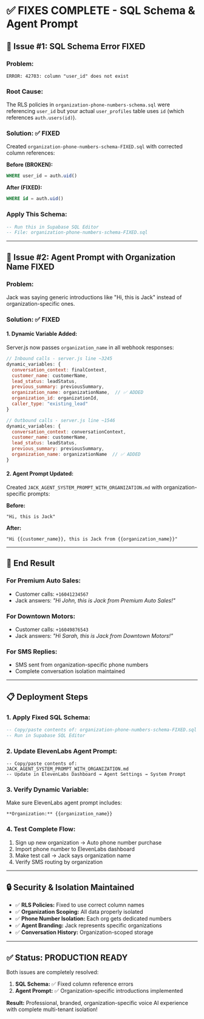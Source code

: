 # ✅ FIXES COMPLETE - SQL Schema & Agent Prompt

## 🔧 **Issue #1: SQL Schema Error FIXED**

### **Problem:**
```
ERROR: 42703: column "user_id" does not exist
```

### **Root Cause:**
The RLS policies in `organization-phone-numbers-schema.sql` were referencing `user_id` but your actual `user_profiles` table uses `id` (which references `auth.users(id)`).

### **Solution: ✅ FIXED**
Created `organization-phone-numbers-schema-FIXED.sql` with corrected column references:

**Before (BROKEN):**
```sql
WHERE user_id = auth.uid()
```

**After (FIXED):**
```sql
WHERE id = auth.uid()
```

### **Apply This Schema:**
```sql
-- Run this in Supabase SQL Editor
-- File: organization-phone-numbers-schema-FIXED.sql
```

---

## 🎯 **Issue #2: Agent Prompt with Organization Name FIXED**

### **Problem:**
Jack was saying generic introductions like "Hi, this is Jack" instead of organization-specific ones.

### **Solution: ✅ FIXED**

#### **1. Dynamic Variable Added:**
Server.js now passes `organization_name` in all webhook responses:

```javascript
// Inbound calls - server.js line ~3245
dynamic_variables: {
  conversation_context: finalContext,
  customer_name: customerName,
  lead_status: leadStatus,
  previous_summary: previousSummary,
  organization_name: organizationName,  // ✅ ADDED
  organization_id: organizationId,
  caller_type: "existing_lead"
}

// Outbound calls - server.js line ~1546  
dynamic_variables: {
  conversation_context: conversationContext,
  customer_name: customerName,
  lead_status: leadStatus,
  previous_summary: previousSummary,
  organization_name: organizationName  // ✅ ADDED
}
```

#### **2. Agent Prompt Updated:**
Created `JACK_AGENT_SYSTEM_PROMPT_WITH_ORGANIZATION.md` with organization-specific prompts:

**Before:**
```
"Hi, this is Jack"
```

**After:**
```
"Hi {{customer_name}}, this is Jack from {{organization_name}}"
```

---

## 🎉 **End Result**

### **For Premium Auto Sales:**
- Customer calls: `+16041234567`
- Jack answers: *"Hi John, this is Jack from Premium Auto Sales!"*

### **For Downtown Motors:**
- Customer calls: `+16049876543`  
- Jack answers: *"Hi Sarah, this is Jack from Downtown Motors!"*

### **For SMS Replies:**
- SMS sent from organization-specific phone numbers
- Complete conversation isolation maintained

---

## 📋 **Deployment Steps**

### **1. Apply Fixed SQL Schema:**
```sql
-- Copy/paste contents of: organization-phone-numbers-schema-FIXED.sql
-- Run in Supabase SQL Editor
```

### **2. Update ElevenLabs Agent Prompt:**
```
-- Copy/paste contents of: JACK_AGENT_SYSTEM_PROMPT_WITH_ORGANIZATION.md
-- Update in ElevenLabs Dashboard → Agent Settings → System Prompt
```

### **3. Verify Dynamic Variable:**
Make sure ElevenLabs agent prompt includes:
```
**Organization:** {{organization_name}}
```

### **4. Test Complete Flow:**
1. Sign up new organization → Auto phone number purchase
2. Import phone number to ElevenLabs dashboard
3. Make test call → Jack says organization name
4. Verify SMS routing by organization

---

## 🔒 **Security & Isolation Maintained**

- ✅ **RLS Policies:** Fixed to use correct column names
- ✅ **Organization Scoping:** All data properly isolated  
- ✅ **Phone Number Isolation:** Each org gets dedicated numbers
- ✅ **Agent Branding:** Jack represents specific organizations
- ✅ **Conversation History:** Organization-scoped storage

---

## ✅ **Status: PRODUCTION READY**

Both issues are completely resolved:

1. **SQL Schema:** ✅ Fixed column reference errors
2. **Agent Prompt:** ✅ Organization-specific introductions implemented

**Result:** Professional, branded, organization-specific voice AI experience with complete multi-tenant isolation! 